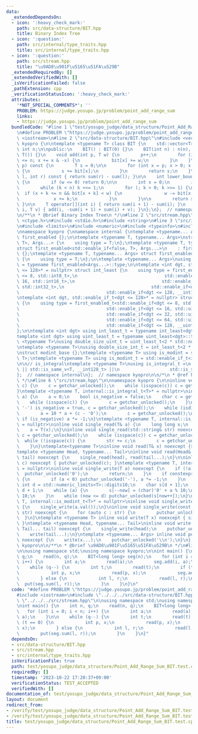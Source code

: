 ```yaml
---
data:
  _extendedDependsOn:
  - icon: ':heavy_check_mark:'
    path: src/data-structure/BIT.hpp
    title: Binary Index Tree
  - icon: ':question:'
    path: src/internal/type_traits.hpp
    title: src/internal/type_traits.hpp
  - icon: ':question:'
    path: src/stream.hpp
    title: "\u9AD8\u901F\u5165\u51FA\u529B"
  _extendedRequiredBy: []
  _extendedVerifiedWith: []
  _isVerificationFailed: false
  _pathExtension: cpp
  _verificationStatusIcon: ':heavy_check_mark:'
  attributes:
    '*NOT_SPECIAL_COMMENTS*': ''
    PROBLEM: https://judge.yosupo.jp/problem/point_add_range_sum
    links:
    - https://judge.yosupo.jp/problem/point_add_range_sum
  bundledCode: "#line 1 \"test/yosupo_judge/data_structure/Point_Add_Range_Sum_BIT.test.cpp\"\
    \n#define PROBLEM \"https://judge.yosupo.jp/problem/point_add_range_sum\"\n#include\
    \ <iostream>\n#line 2 \"src/data-structure/BIT.hpp\"\n#include <vector>\nnamespace\
    \ kyopro {\n\ntemplate <typename T> class BIT {\n    std::vector<T> bit;\n   \
    \ int n;\n\npublic:\n    BIT() : BIT(0) {}\n    BIT(int n) : n(n), bit(n + 1,\
    \ T()) {}\n    void add(int p, T w) {\n        p++;\n        for (int x = p; x\
    \ <= n; x += x & -x) {\n            bit[x] += w;\n        }\n    }\n\n    T sum(int\
    \ p) const {\n        T s = 0;\n\n        for (int x = p; x > 0; x -= x & -x)\
    \ {\n            s += bit[x];\n        }\n        return s;\n    }\n\n    T sum(int\
    \ l, int r) const { return sum(r) - sum(l); }\n\n    int lower_bound(T w) const\
    \ {\n        if (w <= 0) return 0;\n\n        int x = 0;\n        int k = 1;\n\
    \        while (k < n) k <<= 1;\n        for (; k > 0; k >>= 1) {\n          \
    \  if (x + k <= n && bit[x + k] < w) {\n                w -= bit[x + k];\n   \
    \             x += k;\n            }\n        }\n\n        return x + 1;\n   \
    \ }\n\n    T operator[](int i) { return sum(i + 1) - sum(i); }\n    void update(int\
    \ i, T v) { add(i, -sum(i + 1) + sum(i) + v); }\n};\n};  // namespace kyopro\n\
    \n/**\n * @brief Binary Index Tree\n */\n#line 2 \"src/stream.hpp\"\n#include\
    \ <ctype.h>\n#include <stdio.h>\n#include <string>\n#line 3 \"src/internal/type_traits.hpp\"\
    \n#include <limits>\n#include <numeric>\n#include <typeinfo>\n#include <cstdint>\n\
    \nnamespace kyopro {\nnamespace internal {\ntemplate <typename... Args> struct\
    \ first_enabled {};\n\ntemplate <typename T, typename... Args>\nstruct first_enabled<std::enable_if<true,\
    \ T>, Args...> {\n    using type = T;\n};\ntemplate <typename T, typename... Args>\n\
    struct first_enabled<std::enable_if<false, T>, Args...>\n    : first_enabled<Args...>\
    \ {};\ntemplate <typename T, typename... Args> struct first_enabled<T, Args...>\
    \ {\n    using type = T;\n};\n\ntemplate <typename... Args>\nusing first_enabled_t\
    \ = typename first_enabled<Args...>::type;\n\ntemplate <int dgt, std::enable_if_t<dgt\
    \ <= 128>* = nullptr> struct int_least {\n    using type = first_enabled_t<std::enable_if<dgt\
    \ <= 8, std::int8_t>,\n                                 std::enable_if<dgt <=\
    \ 16, std::int16_t>,\n                                 std::enable_if<dgt <= 32,\
    \ std::int32_t>,\n                                 std::enable_if<dgt <= 64, std::int64_t>,\n\
    \                                 std::enable_if<dgt <= 128, __int128_t>>;\n};\n\
    \ntemplate <int dgt, std::enable_if_t<dgt <= 128>* = nullptr> struct uint_least\
    \ {\n    using type = first_enabled_t<std::enable_if<dgt <= 8, std::uint8_t>,\n\
    \                                 std::enable_if<dgt <= 16, std::uint16_t>,\n\
    \                                 std::enable_if<dgt <= 32, std::uint32_t>,\n\
    \                                 std::enable_if<dgt <= 64, std::uint64_t>,\n\
    \                                 std::enable_if<dgt <= 128, __uint128_t>>;\n\
    };\n\ntemplate <int dgt> using int_least_t = typename int_least<dgt>::type;\n\
    template <int dgt> using uint_least_t = typename uint_least<dgt>::type;\n\ntemplate\
    \ <typename T>\nusing double_size_uint_t = uint_least_t<2 * std::numeric_limits<T>::digits>;\n\
    \ntemplate <typename T>\nusing double_size_int_t = int_least_t<2 * std::numeric_limits<T>::digits>;\n\
    \nstruct modint_base {};\ntemplate <typename T> using is_modint = std::is_base_of<modint_base,\
    \ T>;\ntemplate <typename T> using is_modint_t = std::enable_if_t<is_modint<T>::value>;\n\
    \n\n// is_integral\ntemplate <typename T>\nusing is_integral_t =\n    std::enable_if_t<std::is_integral_v<T>\
    \ || std::is_same_v<T, __int128_t> ||\n                   std::is_same_v<T, __uint128_t>>;\n\
    };  // namespace internal\n};  // namespace kyopro\n\n/*\n * @ref https://qiita.com/kazatsuyu/items/f8c3b304e7f8b35263d8\n\
    \ */\n#line 6 \"src/stream.hpp\"\n\nnamespace kyopro {\n\ninline void single_read(char&\
    \ c) {\n    c = getchar_unlocked();\n    while (isspace(c)) c = getchar_unlocked();\n\
    }\ntemplate <typename T, internal::is_integral_t<T>* = nullptr>\ninline void single_read(T&\
    \ a) {\n    a = 0;\n    bool is_negative = false;\n    char c = getchar_unlocked();\n\
    \    while (isspace(c)) {\n        c = getchar_unlocked();\n    }\n    if (c ==\
    \ '-') is_negative = true, c = getchar_unlocked();\n    while (isdigit(c)) {\n\
    \        a = 10 * a + (c - '0');\n        c = getchar_unlocked();\n    }\n   \
    \ if (is_negative) a *= -1;\n}\ntemplate <typename T, internal::is_modint_t<T>*\
    \ = nullptr>\ninline void single_read(T& a) {\n    long long x;\n    single_read(x);\n\
    \    a = T(x);\n}\ninline void single_read(std::string& str) noexcept {\n    char\
    \ c = getchar_unlocked();\n    while (isspace(c)) c = getchar_unlocked();\n  \
    \  while (!isspace(c)) {\n        str += c;\n        c = getchar_unlocked();\n\
    \    }\n}\ntemplate<typename T>\ninline void read(T& x) noexcept {single_read(x);}\n\
    template <typename Head, typename... Tail>\ninline void read(Head& head, Tail&...\
    \ tail) noexcept {\n    single_read(head), read(tail...);\n}\n\ninline void single_write(char\
    \ c) noexcept { putchar_unlocked(c); }\ntemplate <typename T, internal::is_integral_t<T>*\
    \ = nullptr>\ninline void single_write(T a) noexcept {\n    if (!a) {\n      \
    \  putchar_unlocked('0');\n        return;\n    }\n    if constexpr (std::is_signed_v<T>)\
    \ {\n        if (a < 0) putchar_unlocked('-'), a *= -1;\n    }\n    constexpr\
    \ int d = std::numeric_limits<T>::digits10;\n    char s[d + 1];\n    int now =\
    \ d + 1;\n    while (a) {\n        s[--now] = (char)'0' + a % 10;\n        a /=\
    \ 10;\n    }\n    while (now <= d) putchar_unlocked(s[now++]);\n}\ntemplate <typename\
    \ T, internal::is_modint_t<T>* = nullptr>\ninline void single_write(T a) noexcept\
    \ {\n    single_write(a.val());\n}\ninline void single_write(const std::string&\
    \ str) noexcept {\n    for (auto c : str) {\n        putchar_unlocked(c);\n  \
    \  }\n}\ntemplate <typename T> inline void write(T x) noexcept { single_write(x);\
    \ }\ntemplate <typename Head, typename... Tail>\ninline void write(Head head,\
    \ Tail... tail) noexcept {\n    single_write(head);\n    putchar_unlocked(' ');\n\
    \    write(tail...);\n}\ntemplate <typename... Args> inline void put(Args... x)\
    \ noexcept {\n    write(x...);\n    putchar_unlocked('\\n');\n}\n};  // namespace\
    \ kyopro\n\n/**\n * @brief \u9AD8\u901F\u5165\u51FA\u529B\n */\n#line 5 \"test/yosupo_judge/data_structure/Point_Add_Range_Sum_BIT.test.cpp\"\
    \n\nusing namespace std;\nusing namespace kyopro;\n\nint main() {\n    int n,\
    \ q;\n    read(n, q);\n    BIT<long long> seg(n);\n    for (int i = 0; i < n;\
    \ i++) {\n        int a;\n        read(a);\n        seg.add(i, a);\n    }\n\n\
    \    while (q--) {\n        int t;\n        read(t);\n        if (t == 0) {\n\
    \            int p, x;\n            read(p, x);\n            seg.add(p, x);\n\
    \        } else {\n            int l, r;\n            read(l, r);\n          \
    \  put(seg.sum(l, r));\n        }\n    }\n}\n"
  code: "#define PROBLEM \"https://judge.yosupo.jp/problem/point_add_range_sum\"\n\
    #include <iostream>\n#include \"../../../src/data-structure/BIT.hpp\"\n#include\
    \ \"../../../src/stream.hpp\"\n\nusing namespace std;\nusing namespace kyopro;\n\
    \nint main() {\n    int n, q;\n    read(n, q);\n    BIT<long long> seg(n);\n \
    \   for (int i = 0; i < n; i++) {\n        int a;\n        read(a);\n        seg.add(i,\
    \ a);\n    }\n\n    while (q--) {\n        int t;\n        read(t);\n        if\
    \ (t == 0) {\n            int p, x;\n            read(p, x);\n            seg.add(p,\
    \ x);\n        } else {\n            int l, r;\n            read(l, r);\n    \
    \        put(seg.sum(l, r));\n        }\n    }\n}"
  dependsOn:
  - src/data-structure/BIT.hpp
  - src/stream.hpp
  - src/internal/type_traits.hpp
  isVerificationFile: true
  path: test/yosupo_judge/data_structure/Point_Add_Range_Sum_BIT.test.cpp
  requiredBy: []
  timestamp: '2023-10-22 17:20:37+09:00'
  verificationStatus: TEST_ACCEPTED
  verifiedWith: []
documentation_of: test/yosupo_judge/data_structure/Point_Add_Range_Sum_BIT.test.cpp
layout: document
redirect_from:
- /verify/test/yosupo_judge/data_structure/Point_Add_Range_Sum_BIT.test.cpp
- /verify/test/yosupo_judge/data_structure/Point_Add_Range_Sum_BIT.test.cpp.html
title: test/yosupo_judge/data_structure/Point_Add_Range_Sum_BIT.test.cpp
---
```

